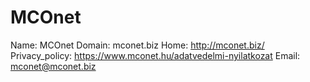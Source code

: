 
# MCOnet

Name: MCOnet
Domain: mconet.biz
Home: http://mconet.biz/
Privacy_policy: https://www.mconet.hu/adatvedelmi-nyilatkozat
Email: mconet@mconet.biz
